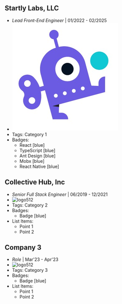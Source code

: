 ## Startly Labs, LLC
- *Lead Front-End Engineer* | 01/2022 - 02/2025
- ![logo512](../assets/startly.png)
- Tags: Category 1
- Badges:
  - React [blue]
  - TypeScript [blue]
  - Ant Design [blue]
  - Mobx [blue]
  - React Native [blue]

## Collective Hub, Inc
- *Senior Full Stack Engineer* | 06/2019 - 12/2021
- ![logo512](../assets/logo512.png)
- Tags: Category 2
- Badges:
  - Badge [blue]
- List Items:
  - Point 1
  - Point 2

## Company 3
- *Role* | Mar'23 - Apr'23
- ![logo512](../assets/logo512.png)
- Tags: Category 3
- Badges:
  - Badge [blue]
- List Items:
  - Point 1
  - Point 2